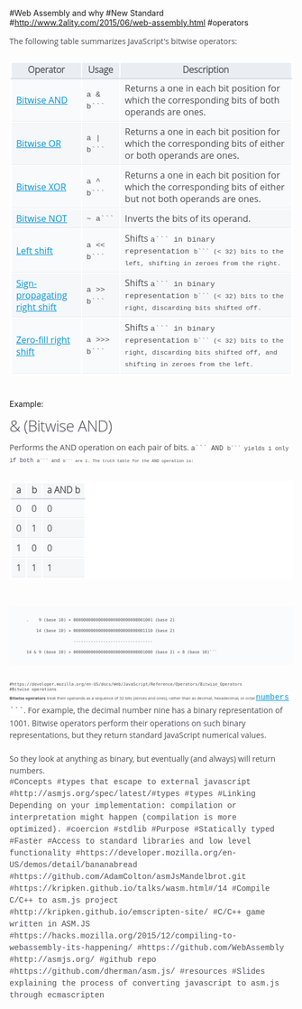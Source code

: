 #Web Assembly and why
#New Standard
#http://www.2ality.com/2015/06/web-assembly.html
#operators
<p style="margin-bottom: 24px; padding: 0px; border: 0px; color: rgb(77, 78, 83); font-family: 'Open Sans', Arial, sans-serif; line-height: 21px;">The following table summarizes JavaScript's bitwise operators:</p><table class="standard-table" style="margin: 0px 0px 24px; padding: 0px; border: 2px solid rgb(255, 255, 255); color: rgb(77, 78, 83); font-family: 'Open Sans', Arial, sans-serif; line-height: 21px; background-color: rgb(255, 255, 255);"><tbody style="margin: 0px; padding: 0px; border: 0px;"><tr style="margin: 0px; padding: 0px; border: 0px;"><th style="margin: 0px; padding: 2px 8px 4px; border-width: 2px; border-style: solid; border-color: rgb(255, 255, 255) rgb(255, 255, 255) rgb(212, 221, 228); font-style: inherit; font-family: 'Open Sans Light', Helvetica, Arial, sans-serif; background: rgba(212, 221, 228, 0.498039);">Operator</th><th style="margin: 0px; padding: 2px 8px 4px; border-width: 2px; border-style: solid; border-color: rgb(255, 255, 255) rgb(255, 255, 255) rgb(212, 221, 228); font-style: inherit; font-family: 'Open Sans Light', Helvetica, Arial, sans-serif; background: rgba(212, 221, 228, 0.498039);">Usage</th><th style="margin: 0px; padding: 2px 8px 4px; border-width: 2px; border-style: solid; border-color: rgb(255, 255, 255) rgb(255, 255, 255) rgb(212, 221, 228); font-style: inherit; font-family: 'Open Sans Light', Helvetica, Arial, sans-serif; background: rgba(212, 221, 228, 0.498039);">Description</th></tr><tr style="margin: 0px; padding: 0px; border: 0px;"><td style="margin: 0px; padding: 6px 8px; border: 2px solid rgb(255, 255, 255); box-shadow: rgba(212, 221, 228, 0.498039) 0px -1px 0px 0px inset; background-color: rgba(212, 221, 228, 0.14902);"><a href="https://developer.mozilla.org/en-US/docs/Web/JavaScript/Reference/Operators/Bitwise_Operators#Bitwise_AND" style="margin: 0px; padding: 0px; border: 0px; color: rgb(0, 149, 221);">Bitwise AND</a></td><td style="margin: 0px; padding: 6px 8px; border: 2px solid rgb(255, 255, 255); box-shadow: rgba(212, 221, 228, 0.498039) 0px -1px 0px 0px inset; background-color: rgba(212, 221, 228, 0.14902);"><code style="margin: 0px; padding: 0px; border: 0px; font-style: inherit; font-weight: inherit; font-family: Consolas, 'Liberation Mono', Courier, monospace;">a &amp; b```</td><td style="margin: 0px; padding: 6px 8px; border: 2px solid rgb(255, 255, 255); box-shadow: rgba(212, 221, 228, 0.498039) 0px -1px 0px 0px inset; background-color: rgba(212, 221, 228, 0.14902);">Returns a one in each bit position for which the corresponding bits of both operands are ones.</td></tr><tr style="margin: 0px; padding: 0px; border: 0px;"><td style="margin: 0px; padding: 6px 8px; border: 2px solid rgb(255, 255, 255); box-shadow: rgba(212, 221, 228, 0.498039) 0px -1px 0px 0px inset; background-color: rgba(212, 221, 228, 0.247059);"><a href="https://developer.mozilla.org/en-US/docs/Web/JavaScript/Reference/Operators/Bitwise_Operators#Bitwise_OR" style="margin: 0px; padding: 0px; border: 0px; color: rgb(0, 149, 221);">Bitwise OR</a></td><td style="margin: 0px; padding: 6px 8px; border: 2px solid rgb(255, 255, 255); box-shadow: rgba(212, 221, 228, 0.498039) 0px -1px 0px 0px inset; background-color: rgba(212, 221, 228, 0.247059);"><code style="margin: 0px; padding: 0px; border: 0px; font-style: inherit; font-weight: inherit; font-family: Consolas, 'Liberation Mono', Courier, monospace;">a | b```</td><td style="margin: 0px; padding: 6px 8px; border: 2px solid rgb(255, 255, 255); box-shadow: rgba(212, 221, 228, 0.498039) 0px -1px 0px 0px inset; background-color: rgba(212, 221, 228, 0.247059);">Returns a one in each bit position for which the corresponding bits of either or both operands are ones.</td></tr><tr style="margin: 0px; padding: 0px; border: 0px;"><td style="margin: 0px; padding: 6px 8px; border: 2px solid rgb(255, 255, 255); box-shadow: rgba(212, 221, 228, 0.498039) 0px -1px 0px 0px inset; background-color: rgba(212, 221, 228, 0.14902);"><a href="https://developer.mozilla.org/en-US/docs/Web/JavaScript/Reference/Operators/Bitwise_Operators#Bitwise_XOR" style="margin: 0px; padding: 0px; border: 0px; color: rgb(0, 149, 221);">Bitwise XOR</a></td><td style="margin: 0px; padding: 6px 8px; border: 2px solid rgb(255, 255, 255); box-shadow: rgba(212, 221, 228, 0.498039) 0px -1px 0px 0px inset; background-color: rgba(212, 221, 228, 0.14902);"><code style="margin: 0px; padding: 0px; border: 0px; font-style: inherit; font-weight: inherit; font-family: Consolas, 'Liberation Mono', Courier, monospace;">a ^ b```</td><td style="margin: 0px; padding: 6px 8px; border: 2px solid rgb(255, 255, 255); box-shadow: rgba(212, 221, 228, 0.498039) 0px -1px 0px 0px inset; background-color: rgba(212, 221, 228, 0.14902);">Returns a one in each bit position for which the corresponding bits of either but not both operands are ones.</td></tr><tr style="margin: 0px; padding: 0px; border: 0px;"><td style="margin: 0px; padding: 6px 8px; border: 2px solid rgb(255, 255, 255); box-shadow: rgba(212, 221, 228, 0.498039) 0px -1px 0px 0px inset; background-color: rgba(212, 221, 228, 0.247059);"><a href="https://developer.mozilla.org/en-US/docs/Web/JavaScript/Reference/Operators/Bitwise_Operators#Bitwise_NOT" style="margin: 0px; padding: 0px; border: 0px; color: rgb(0, 149, 221);">Bitwise NOT</a></td><td style="margin: 0px; padding: 6px 8px; border: 2px solid rgb(255, 255, 255); box-shadow: rgba(212, 221, 228, 0.498039) 0px -1px 0px 0px inset; background-color: rgba(212, 221, 228, 0.247059);"><code style="margin: 0px; padding: 0px; border: 0px; font-style: inherit; font-weight: inherit; font-family: Consolas, 'Liberation Mono', Courier, monospace;">~ a```</td><td style="margin: 0px; padding: 6px 8px; border: 2px solid rgb(255, 255, 255); box-shadow: rgba(212, 221, 228, 0.498039) 0px -1px 0px 0px inset; background-color: rgba(212, 221, 228, 0.247059);">Inverts the bits of its operand.</td></tr><tr style="margin: 0px; padding: 0px; border: 0px;"><td style="margin: 0px; padding: 6px 8px; border: 2px solid rgb(255, 255, 255); box-shadow: rgba(212, 221, 228, 0.498039) 0px -1px 0px 0px inset; background-color: rgba(212, 221, 228, 0.14902);"><a href="https://developer.mozilla.org/en-US/docs/Web/JavaScript/Reference/Operators/Bitwise_Operators#Left_shift" style="margin: 0px; padding: 0px; border: 0px; color: rgb(0, 149, 221);">Left shift</a></td><td style="margin: 0px; padding: 6px 8px; border: 2px solid rgb(255, 255, 255); box-shadow: rgba(212, 221, 228, 0.498039) 0px -1px 0px 0px inset; background-color: rgba(212, 221, 228, 0.14902);"><code style="margin: 0px; padding: 0px; border: 0px; font-style: inherit; font-weight: inherit; font-family: Consolas, 'Liberation Mono', Courier, monospace;">a &lt;&lt; b```</td><td style="margin: 0px; padding: 6px 8px; border: 2px solid rgb(255, 255, 255); box-shadow: rgba(212, 221, 228, 0.498039) 0px -1px 0px 0px inset; background-color: rgba(212, 221, 228, 0.14902);">Shifts&nbsp;<code style="margin: 0px; padding: 0px; border: 0px; font-style: inherit; font-weight: inherit; font-family: Consolas, 'Liberation Mono', Courier, monospace;">a```&nbsp;in binary representation&nbsp;<code style="margin: 0px; padding: 0px; border: 0px; font-style: inherit; font-weight: inherit; font-family: Consolas, 'Liberation Mono', Courier, monospace;">b```&nbsp;(&lt; 32) bits to the left, shifting in zeroes from the right.</td></tr><tr style="margin: 0px; padding: 0px; border: 0px;"><td style="margin: 0px; padding: 6px 8px; border: 2px solid rgb(255, 255, 255); box-shadow: rgba(212, 221, 228, 0.498039) 0px -1px 0px 0px inset; background-color: rgba(212, 221, 228, 0.247059);"><a href="https://developer.mozilla.org/en-US/docs/Web/JavaScript/Reference/Operators/Bitwise_Operators#Right_shift" style="margin: 0px; padding: 0px; border: 0px; color: rgb(0, 149, 221);">Sign-propagating right shift</a></td><td style="margin: 0px; padding: 6px 8px; border: 2px solid rgb(255, 255, 255); box-shadow: rgba(212, 221, 228, 0.498039) 0px -1px 0px 0px inset; background-color: rgba(212, 221, 228, 0.247059);"><code style="margin: 0px; padding: 0px; border: 0px; font-style: inherit; font-weight: inherit; font-family: Consolas, 'Liberation Mono', Courier, monospace;">a &gt;&gt; b```</td><td style="margin: 0px; padding: 6px 8px; border: 2px solid rgb(255, 255, 255); box-shadow: rgba(212, 221, 228, 0.498039) 0px -1px 0px 0px inset; background-color: rgba(212, 221, 228, 0.247059);">Shifts&nbsp;<code style="margin: 0px; padding: 0px; border: 0px; font-style: inherit; font-weight: inherit; font-family: Consolas, 'Liberation Mono', Courier, monospace;">a```&nbsp;in binary representation&nbsp;<code style="margin: 0px; padding: 0px; border: 0px; font-style: inherit; font-weight: inherit; font-family: Consolas, 'Liberation Mono', Courier, monospace;">b```&nbsp;(&lt; 32) bits to the right, discarding bits shifted off.</td></tr><tr style="margin: 0px; padding: 0px; border: 0px;"><td style="margin: 0px; padding: 6px 8px; border: 2px solid rgb(255, 255, 255); box-shadow: rgba(212, 221, 228, 0.498039) 0px -1px 0px 0px inset; background-color: rgba(212, 221, 228, 0.14902);"><a href="https://developer.mozilla.org/en-US/docs/Web/JavaScript/Reference/Operators/Bitwise_Operators#Unsigned_right_shift" style="margin: 0px; padding: 0px; border: 0px; color: rgb(0, 149, 221);">Zero-fill right shift</a></td><td style="margin: 0px; padding: 6px 8px; border: 2px solid rgb(255, 255, 255); box-shadow: rgba(212, 221, 228, 0.498039) 0px -1px 0px 0px inset; background-color: rgba(212, 221, 228, 0.14902);"><code style="margin: 0px; padding: 0px; border: 0px; font-style: inherit; font-weight: inherit; font-family: Consolas, 'Liberation Mono', Courier, monospace;">a &gt;&gt;&gt; b```</td><td style="margin: 0px; padding: 6px 8px; border: 2px solid rgb(255, 255, 255); box-shadow: rgba(212, 221, 228, 0.498039) 0px -1px 0px 0px inset; background-color: rgba(212, 221, 228, 0.14902);">Shifts&nbsp;<code style="margin: 0px; padding: 0px; border: 0px; font-style: inherit; font-weight: inherit; font-family: Consolas, 'Liberation Mono', Courier, monospace;">a```&nbsp;in binary representation&nbsp;<code style="margin: 0px; padding: 0px; border: 0px; font-style: inherit; font-weight: inherit; font-family: Consolas, 'Liberation Mono', Courier, monospace;">b```&nbsp;(&lt; 32) bits to the right, discarding bits shifted off, and shifting in zeroes from the left.</td></tr></tbody></table><br><div>Example:</div><div><br></div><div><h3 id="(Bitwise_AND)" style="margin-top: 0px; margin-bottom: 12px; padding: 0px; border: 0px; word-wrap: break-word; font-family: 'Open Sans', Arial, sans-serif; font-weight: 200; line-height: 1; font-size: 1.71428571428571rem; letter-spacing: -0.021em; color: rgb(77, 78, 83);"><a name="Bitwise_AND" style="margin: 0px; padding: 0px; border: 0px; color: inherit;">&amp; (Bitwise AND)</a></h3><p style="margin-bottom: 24px; padding: 0px; border: 0px; color: rgb(77, 78, 83); font-family: 'Open Sans', Arial, sans-serif; line-height: 21px;">Performs the AND operation on each pair of bits.&nbsp;<code style="margin: 0px; padding: 0px; border: 0px; font-style: inherit; font-weight: inherit; font-family: Consolas, 'Liberation Mono', Courier, monospace;">a```&nbsp;AND&nbsp;<code style="margin: 0px; padding: 0px; border: 0px; font-style: inherit; font-weight: inherit; font-family: Consolas, 'Liberation Mono', Courier, monospace;">b```&nbsp;yields 1 only if both&nbsp;<code style="margin: 0px; padding: 0px; border: 0px; font-style: inherit; font-weight: inherit; font-family: Consolas, 'Liberation Mono', Courier, monospace;">a```&nbsp;and&nbsp;<code style="margin: 0px; padding: 0px; border: 0px; font-style: inherit; font-weight: inherit; font-family: Consolas, 'Liberation Mono', Courier, monospace;">b```&nbsp;are 1. The truth table for the AND operation is:</p><table class="standard-table" style="margin: 0px 0px 24px; padding: 0px; border: 2px solid rgb(255, 255, 255); color: rgb(77, 78, 83); font-family: 'Open Sans', Arial, sans-serif; line-height: 21px; background-color: rgb(255, 255, 255);"><tbody style="margin: 0px; padding: 0px; border: 0px;"><tr style="margin: 0px; padding: 0px; border: 0px;"><td class="header" style="margin: 0px; padding: 2px 8px 4px; border-width: 2px; border-style: solid; border-color: rgb(255, 255, 255) rgb(255, 255, 255) rgb(212, 221, 228); box-shadow: rgba(212, 221, 228, 0.498039) 0px -1px 0px 0px inset; font-family: 'Open Sans Light', Helvetica, Arial, sans-serif; font-weight: 700; background: rgba(212, 221, 228, 0.247059);">a</td><td class="header" style="margin: 0px; padding: 2px 8px 4px; border-width: 2px; border-style: solid; border-color: rgb(255, 255, 255) rgb(255, 255, 255) rgb(212, 221, 228); box-shadow: rgba(212, 221, 228, 0.498039) 0px -1px 0px 0px inset; font-family: 'Open Sans Light', Helvetica, Arial, sans-serif; font-weight: 700; background: rgba(212, 221, 228, 0.247059);">b</td><td class="header" style="margin: 0px; padding: 2px 8px 4px; border-width: 2px; border-style: solid; border-color: rgb(255, 255, 255) rgb(255, 255, 255) rgb(212, 221, 228); box-shadow: rgba(212, 221, 228, 0.498039) 0px -1px 0px 0px inset; font-family: 'Open Sans Light', Helvetica, Arial, sans-serif; font-weight: 700; background: rgba(212, 221, 228, 0.247059);">a AND b</td></tr><tr style="margin: 0px; padding: 0px; border: 0px;"><td style="margin: 0px; padding: 6px 8px; border: 2px solid rgb(255, 255, 255); box-shadow: rgba(212, 221, 228, 0.498039) 0px -1px 0px 0px inset; background-color: rgba(212, 221, 228, 0.14902);">0</td><td style="margin: 0px; padding: 6px 8px; border: 2px solid rgb(255, 255, 255); box-shadow: rgba(212, 221, 228, 0.498039) 0px -1px 0px 0px inset; background-color: rgba(212, 221, 228, 0.14902);">0</td><td style="margin: 0px; padding: 6px 8px; border: 2px solid rgb(255, 255, 255); box-shadow: rgba(212, 221, 228, 0.498039) 0px -1px 0px 0px inset; background-color: rgba(212, 221, 228, 0.14902);">0</td></tr><tr style="margin: 0px; padding: 0px; border: 0px;"><td style="margin: 0px; padding: 6px 8px; border: 2px solid rgb(255, 255, 255); box-shadow: rgba(212, 221, 228, 0.498039) 0px -1px 0px 0px inset; background-color: rgba(212, 221, 228, 0.247059);">0</td><td style="margin: 0px; padding: 6px 8px; border: 2px solid rgb(255, 255, 255); box-shadow: rgba(212, 221, 228, 0.498039) 0px -1px 0px 0px inset; background-color: rgba(212, 221, 228, 0.247059);">1</td><td style="margin: 0px; padding: 6px 8px; border: 2px solid rgb(255, 255, 255); box-shadow: rgba(212, 221, 228, 0.498039) 0px -1px 0px 0px inset; background-color: rgba(212, 221, 228, 0.247059);">0</td></tr><tr style="margin: 0px; padding: 0px; border: 0px;"><td style="margin: 0px; padding: 6px 8px; border: 2px solid rgb(255, 255, 255); box-shadow: rgba(212, 221, 228, 0.498039) 0px -1px 0px 0px inset; background-color: rgba(212, 221, 228, 0.14902);">1</td><td style="margin: 0px; padding: 6px 8px; border: 2px solid rgb(255, 255, 255); box-shadow: rgba(212, 221, 228, 0.498039) 0px -1px 0px 0px inset; background-color: rgba(212, 221, 228, 0.14902);">0</td><td style="margin: 0px; padding: 6px 8px; border: 2px solid rgb(255, 255, 255); box-shadow: rgba(212, 221, 228, 0.498039) 0px -1px 0px 0px inset; background-color: rgba(212, 221, 228, 0.14902);">0</td></tr><tr style="margin: 0px; padding: 0px; border: 0px;"><td style="margin: 0px; padding: 6px 8px; border: 2px solid rgb(255, 255, 255); box-shadow: rgba(212, 221, 228, 0.498039) 0px -1px 0px 0px inset; background-color: rgba(212, 221, 228, 0.247059);">1</td><td style="margin: 0px; padding: 6px 8px; border: 2px solid rgb(255, 255, 255); box-shadow: rgba(212, 221, 228, 0.498039) 0px -1px 0px 0px inset; background-color: rgba(212, 221, 228, 0.247059);">1</td><td style="margin: 0px; padding: 6px 8px; border: 2px solid rgb(255, 255, 255); box-shadow: rgba(212, 221, 228, 0.498039) 0px -1px 0px 0px inset; background-color: rgba(212, 221, 228, 0.247059);">1<br></td></tr></tbody></table><br></div><div><pre class=" language-html" data-number="" style="margin-bottom: 20px; padding: 1em 0px 1em 30px; border-width: 0px 0px 0px 5px; border-left-color: rgb(85, 138, 187); font-size: 14px; line-height: 19px; color: rgb(77, 78, 83); overflow: auto; font-family: Consolas, Monaco, 'Andale Mono', monospace; direction: ltr; white-space: pre; word-break: normal; tab-size: 4; position: relative; text-shadow: none; background: url(https://developer.cdn.mozilla.net/media/img/blueprint-dark.png) 50% 0% rgb(250, 251, 252);"><code class=" language-html" style="margin: 0px; font-weight: inherit; font-family: Consolas, Monaco, 'Andale Mono', monospace; direction: ltr; white-space: pre; word-spacing: normal; word-break: normal; tab-size: 4; color: rgb(77, 78, 83); text-shadow: none;">.    9 (base 10) = 00000000000000000000000000001001 (base 2)
    14 (base 10) = 00000000000000000000000000001110 (base 2)
                   --------------------------------
14 &amp; 9 (base 10) = 00000000000000000000000000001000 (base 2) = 8 (base 10)```</pre></div>
#https://developer.mozilla.org/en-US/docs/Web/JavaScript/Reference/Operators/Bitwise_Operators
#Bitwise operations
<strong style="margin: 0px; padding: 0px; border: 0px; color: rgb(77, 78, 83); font-family: 'Open Sans', Arial, sans-serif; line-height: 21px;">Bitwise operators</strong><span style="color: rgb(77, 78, 83); font-family: 'Open Sans', Arial, sans-serif; line-height: 21px;">&nbsp;treat their operands as a sequence of 32 bits (zeroes and ones), rather than as decimal, hexadecimal, or octal&nbsp;</span><code style="margin: 0px; padding: 0px; border: 0px; font-family: Consolas, 'Liberation Mono', Courier, monospace; color: rgb(77, 78, 83); font-size: 14px; line-height: 21px; white-space: normal; background-color: rgb(255, 255, 255);"><a href="https://developer.mozilla.org/en-US/docs/Web/JavaScript/Reference/Global_Objects/Number" title="/en-US/docs/JavaScript/Reference/Global_Objects/Number" style="margin: 0px; padding: 0px; border: 0px; color: rgb(0, 149, 221);">numbers</a>```<span style="color: rgb(77, 78, 83); font-family: 'Open Sans', Arial, sans-serif; line-height: 21px;">. For example, the decimal number nine has a binary representation of 1001. Bitwise operators perform their operations on such binary representations, but they return standard JavaScript numerical values.</span><div><span style="color: rgb(77, 78, 83); font-family: 'Open Sans', Arial, sans-serif; line-height: 21px;"><br></span></div><div><span style="color: rgb(77, 78, 83); font-family: 'Open Sans', Arial, sans-serif; line-height: 21px;">So they look at anything as binary, but eventually (and always) will return numbers.</span></div>
#Concepts
#types that escape to external javascript
#http://asmjs.org/spec/latest/#types
#types
#Linking
Depending on your implementation: compilation or interpretation might happen (compilation is more optimized).
#coercion
#stdlib
#Purpose
#Statically typed
#Faster
#Access to standard libraries and low level functionality
#https://developer.mozilla.org/en-US/demos/detail/bananabread
#https://github.com/AdamColton/asmJsMandelbrot.git
#https://kripken.github.io/talks/wasm.html#/14
#Compile C/C++ to asm.js project
#http://kripken.github.io/emscripten-site/
#C/C++ game written in ASM.JS
#https://hacks.mozilla.org/2015/12/compiling-to-webassembly-its-happening/
#https://github.com/WebAssembly
#http://asmjs.org/
#github repo
#https://github.com/dherman/asm.js/
#resources
#Slides explaining the process of converting javascript to asm.js through ecmascripten

